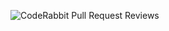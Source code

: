 ![CodeRabbit Pull Request Reviews](https://img.shields.io/coderabbit/prs/github/A-1evi/DevTinder?utm_source=oss&utm_medium=github&utm_campaign=A-1evi%2FDevTinder&labelColor=171717&color=FF570A&link=https%3A%2F%2Fcoderabbit.ai&label=CodeRabbit+Reviews)
